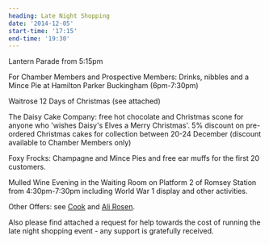 ```yaml
---
heading: Late Night Shopping
date: '2014-12-05'
start-time: '17:15'
end-time: '19:30'
---
```

Lantern Parade from 5:15pm

For Chamber Members and Prospective Members: Drinks, nibbles and a Mince Pie at Hamilton Parker Buckingham (6pm-7:30pm)

Waitrose 12 Days of Christmas (see attached)

The Daisy Cake Company: free hot chocolate and Christmas scone for anyone who 'wishes Daisy's Elves a Merry Christmas'. 5% discount on pre-ordered Christmas cakes for collection between 20-24 December (discount available to Chamber Members only)

Foxy Frocks: Champagne and Mince Pies and free ear muffs for the first 20 customers.

Mulled Wine Evening in the Waiting Room on Platform 2 of Romsey Station from 4:30pm-7:30pm including World War 1 display and other activities.

Other Offers: see [Cook](/news/2014-11-06-latest-offers-from-cook.html) and [Ali Rosen](2014-11-22-charity-fundraiser.html).

Also please find attached a request for help towards the cost of running the late night shopping event - any support is gratefully received.
